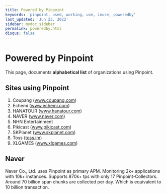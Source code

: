 ```yaml
---
title: Powered by Pinpoint
keywords: 'pinpoint, used, working, use, inuse, poweredby'
last_updated: 'Jun 23, 2022'
sidebar: mydoc_sidebar
permalink: poweredby.html
disqus: false
---
```


# Powered by Pinpoint

This page, documents **alphabetical list** of organizations using Pinpoint.

## Sites using Pinpoint

1. Coupang (www.coupang.com)
2. Echemi (www.echemi.com)
3. HANATOUR (www.hanatour.com)
4. NAVER (www.naver.com)
5. NHN Entertainment
6. Pikicast (www.pikicast.com)
7. SKPlanet (www.skplanet.com)
8. Toss ([toss.im](https://toss.im))
9. XLGAMES (www.xlgames.com)

## Naver

Naver Co., Ltd. uses Pinpoint as primary APM. Monitoring 2k+ applications with 10k+ instances. Supports 870k+ tps with only 17 Pinpoint-Collectors. Around 70 billion span chunks are collected per day. Which is equivalent to 10 billion transaction.

